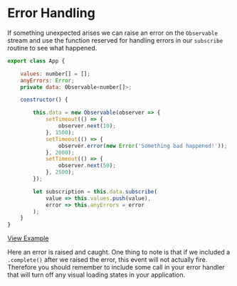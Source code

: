 # Error Handling

If something unexpected arises we can raise an error on the `Observable` stream and use the function reserved for handling errors in our `subscribe` routine to see what happened.

```js
export class App {

	values: number[] = [];
	anyErrors: Error;
	private data: Observable<number[]>;

	constructor() {

		this.data = new Observable(observer => {
		  	setTimeout(() => {
				observer.next(10);
			}, 1500);
			setTimeout(() => {
				observer.error(new Error('Something bad happened!'));
			}, 2000);
			setTimeout(() => {
				observer.next(50);
			}, 2500);
		});

		let subscription = this.data.subscribe(
			value => this.values.push(value),
			error => this.anyErrors = error
		);
	}
}
```
[View Example](http://plnkr.co/edit/5R2YrJIGlxXYloIBe4DO?p=preview)

Here an error is raised and caught. One thing to note is that if we included a `.complete()`
after we raised the error, this event will not actually fire.
Therefore you should remember to include some call in your error handler
that will turn off any visual loading states in your application.
